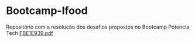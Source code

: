 # Bootcamp-Ifood
Repositório com a resolução dos desafios propostos no Bootcamp Potencia Tech 
[FBE1E939.pdf](https://github.com/POLLY1515/Bootcamp-Ifood/files/10072418/FBE1E939.pdf)
